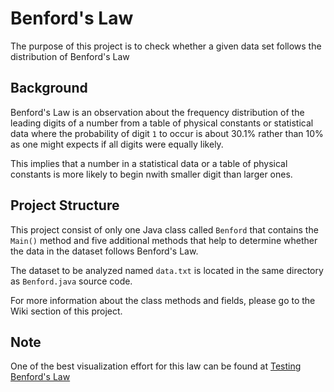 # Benford's Law
The purpose of this project is to check whether a given data set follows the distribution of Benford's Law

## Background
Benford's Law is an observation about the frequency distribution of the leading digits of a number from a table of physical constants or statistical data where the probability of digit `1` to occur is about 30.1% rather than 10% as one might expects if all digits were equally likely. 

This implies that a number in a statistical data or a table of physical constants is more likely to begin nwith smaller digit than larger ones. 

## Project Structure
This project consist of only one Java class called `Benford` that contains the `Main()` method and five additional methods that help to determine whether the data in the dataset follows Benford's Law.

The dataset to be analyzed named `data.txt` is located in the same directory as `Benford.java` source code.

For more information about the class methods and fields, please go to the Wiki section of this project.

## Note
 One of the best visualization effort for this law can be found at [Testing Benford's Law](https://testingbenfordslaw.com/)